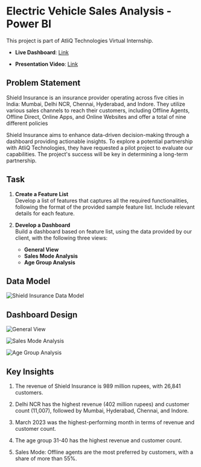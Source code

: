 # Electric Vehicle Sales Analysis - Power BI

This project is part of AtliQ Technologies Virtual Internship.

- **Live Dashboard**: [Link](https://app.powerbi.com/view?r=eyJrIjoiZmEyYmUxOTktNjY5YS00YTQ5LWI5MzItZjRmOTgxNzlhYzJmIiwidCI6ImM2ZTU0OWIzLTVmNDUtNDAzMi1hYWU5LWQ0MjQ0ZGM1YjJjNCJ9)

- **Presentation Video**: [Link](https://www.youtube.com/watch?v=7xtxMVv--V0&t=11s)

## Problem Statement

Shield Insurance is an insurance provider operating across five cities in India: Mumbai, Delhi NCR, Chennai, Hyderabad, and Indore. 
They utilize various sales channels to reach their customers, including Offline Agents, Offline Direct, Online Apps, and Online Websites and offer a total of nine different policies

Shield Insurance aims to enhance data-driven decision-making through a dashboard providing actionable insights. To explore a potential partnership with AtliQ Technologies, they have requested a pilot project to evaluate our capabilities. The project's success will be key in determining a long-term partnership.

## Task

1. **Create a Feature List**  
   Develop a list of features that captures all the required functionalities, following the format of the provided sample feature list. Include relevant details for each feature.

2. **Develop a Dashboard**  
   Build a dashboard based on feature list, using the data provided by our client, with the following three views:
   - **General View**
   - **Sales Mode Analysis**
   - **Age Group Analysis**

## Data Model

![Shield Insurance Data Model](https://github.com/user-attachments/assets/07fa43a5-c0b8-4d4d-889a-2a6eac55dda1)

## Dashboard Design

![General View](https://github.com/user-attachments/assets/45644d02-55bd-4a5b-b56c-4f157e0de4e7)

![Sales Mode Analysis](https://github.com/user-attachments/assets/9bbe38c6-ae9a-4d8f-89a5-df277e11db39)

![Age Group Analysis](https://github.com/user-attachments/assets/e10c868e-4993-4191-b22a-2945d1b15481)

## Key Insights

1. The revenue of Shield Insurance is 989 million rupees, with 26,841 customers.

2. Delhi NCR has the highest revenue (402 million rupees) and customer count (11,007), followed by Mumbai, Hyderabad, Chennai, and Indore.

3. March 2023 was the highest-performing month in terms of revenue and customer count.

4. The age group 31-40 has the highest revenue and customer count.

5. Sales Mode: Offline agents are the most preferred by customers, with a share of more than 55%.
